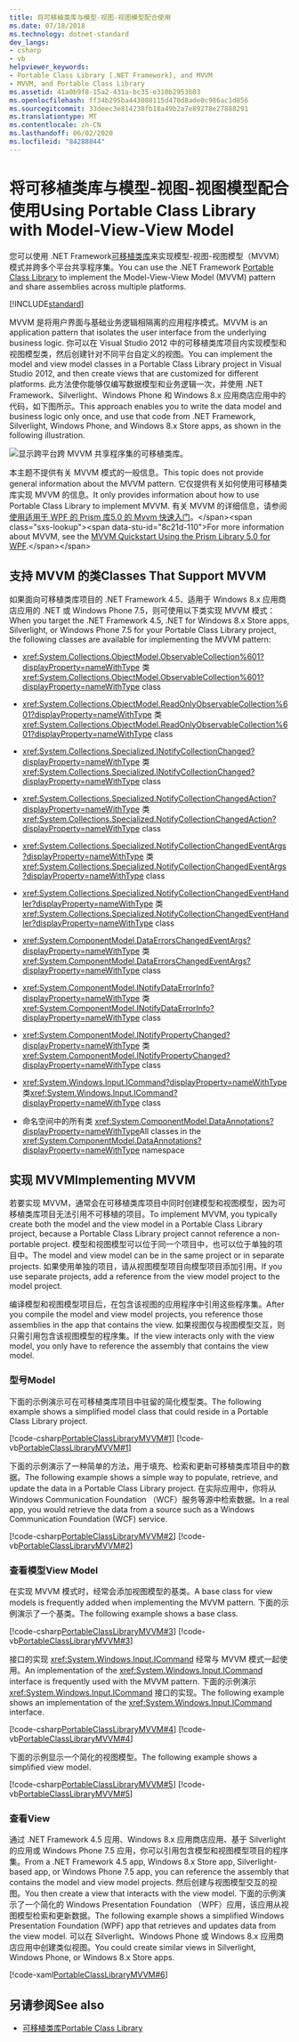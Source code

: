 ```yaml
---
title: 将可移植类库与模型-视图-视图模型配合使用
ms.date: 07/18/2018
ms.technology: dotnet-standard
dev_langs:
- csharp
- vb
helpviewer_keywords:
- Portable Class Library [.NET Framework], and MVVM
- MVVM, and Portable Class Library
ms.assetid: 41a0b9f8-15a2-431a-bc35-e310b2953b03
ms.openlocfilehash: ff34b295ba443088115d470d8ade0c986ac1d856
ms.sourcegitcommit: 33deec3e814238fb18a49b2a7e89278e27888291
ms.translationtype: MT
ms.contentlocale: zh-CN
ms.lasthandoff: 06/02/2020
ms.locfileid: "84288844"
---
```

# <a name="using-portable-class-library-with-model-view-view-model"></a><span data-ttu-id="8c21d-102">将可移植类库与模型-视图-视图模型配合使用</span><span class="sxs-lookup"><span data-stu-id="8c21d-102">Using Portable Class Library with Model-View-View Model</span></span>
<span data-ttu-id="8c21d-103">您可以使用 .NET Framework[可移植类库](cross-platform-development-with-the-portable-class-library.md)来实现模型-视图-视图模型（MVVM）模式并跨多个平台共享程序集。</span><span class="sxs-lookup"><span data-stu-id="8c21d-103">You can use the .NET Framework [Portable Class Library](cross-platform-development-with-the-portable-class-library.md) to implement the Model-View-View Model (MVVM) pattern and share assemblies across multiple platforms.</span></span>

[!INCLUDE[standard](../../../includes/pcl-to-standard.md)]

 <span data-ttu-id="8c21d-104">MVVM 是将用户界面与基础业务逻辑相隔离的应用程序模式。</span><span class="sxs-lookup"><span data-stu-id="8c21d-104">MVVM is an application pattern that isolates the user interface from the underlying business logic.</span></span> <span data-ttu-id="8c21d-105">你可以在 Visual Studio 2012 中的可移植类库项目内实现模型和视图模型类，然后创建针对不同平台自定义的视图。</span><span class="sxs-lookup"><span data-stu-id="8c21d-105">You can implement the model and view model classes in a Portable Class Library project in Visual Studio 2012, and then create views that are customized for different platforms.</span></span> <span data-ttu-id="8c21d-106">此方法使你能够仅编写数据模型和业务逻辑一次，并使用 .NET Framework、Silverlight、Windows Phone 和 Windows 8.x 应用商店应用中的代码，如下图所示。</span><span class="sxs-lookup"><span data-stu-id="8c21d-106">This approach enables you to write the data model and business logic only once, and use that code from .NET Framework, Silverlight, Windows Phone, and Windows 8.x Store apps, as shown in the following illustration.</span></span>

 ![显示跨平台跨 MVVM 共享程序集的可移植类库。](./media/using-portable-class-library-with-model-view-view-model/mvvm-share-assemblies-across-platforms.png)

 <span data-ttu-id="8c21d-108">本主题不提供有关 MVVM 模式的一般信息。</span><span class="sxs-lookup"><span data-stu-id="8c21d-108">This topic does not provide general information about the MVVM pattern.</span></span> <span data-ttu-id="8c21d-109">它仅提供有关如何使用可移植类库实现 MVVM 的信息。</span><span class="sxs-lookup"><span data-stu-id="8c21d-109">It only provides information about how to use Portable Class Library to implement MVVM.</span></span> <span data-ttu-id="8c21d-110">有关 MVVM 的详细信息，请参阅[使用适用于 WPF 的 Prism 库5.0 的 Mvvm 快速入门](https://docs.microsoft.com/previous-versions/msp-n-p/gg430857(v=pandp.40))。</span><span class="sxs-lookup"><span data-stu-id="8c21d-110">For more information about MVVM, see the [MVVM Quickstart Using the Prism Library 5.0 for WPF](https://docs.microsoft.com/previous-versions/msp-n-p/gg430857(v=pandp.40)).</span></span>

## <a name="classes-that-support-mvvm"></a><span data-ttu-id="8c21d-111">支持 MVVM 的类</span><span class="sxs-lookup"><span data-stu-id="8c21d-111">Classes That Support MVVM</span></span>
 <span data-ttu-id="8c21d-112">如果面向可移植类库项目的 .NET Framework 4.5、适用于 Windows 8.x 应用商店应用的 .NET 或 Windows Phone 7.5，则可使用以下类实现 MVVM 模式：</span><span class="sxs-lookup"><span data-stu-id="8c21d-112">When you target the .NET Framework 4.5, .NET for Windows 8.x Store apps, Silverlight, or Windows Phone 7.5 for your Portable Class Library project, the following classes are available for implementing the MVVM pattern:</span></span>

- <span data-ttu-id="8c21d-113"><xref:System.Collections.ObjectModel.ObservableCollection%601?displayProperty=nameWithType> 类</span><span class="sxs-lookup"><span data-stu-id="8c21d-113"><xref:System.Collections.ObjectModel.ObservableCollection%601?displayProperty=nameWithType> class</span></span>

- <span data-ttu-id="8c21d-114"><xref:System.Collections.ObjectModel.ReadOnlyObservableCollection%601?displayProperty=nameWithType> 类</span><span class="sxs-lookup"><span data-stu-id="8c21d-114"><xref:System.Collections.ObjectModel.ReadOnlyObservableCollection%601?displayProperty=nameWithType> class</span></span>

- <span data-ttu-id="8c21d-115"><xref:System.Collections.Specialized.INotifyCollectionChanged?displayProperty=nameWithType> 类</span><span class="sxs-lookup"><span data-stu-id="8c21d-115"><xref:System.Collections.Specialized.INotifyCollectionChanged?displayProperty=nameWithType> class</span></span>

- <span data-ttu-id="8c21d-116"><xref:System.Collections.Specialized.NotifyCollectionChangedAction?displayProperty=nameWithType> 类</span><span class="sxs-lookup"><span data-stu-id="8c21d-116"><xref:System.Collections.Specialized.NotifyCollectionChangedAction?displayProperty=nameWithType> class</span></span>

- <span data-ttu-id="8c21d-117"><xref:System.Collections.Specialized.NotifyCollectionChangedEventArgs?displayProperty=nameWithType> 类</span><span class="sxs-lookup"><span data-stu-id="8c21d-117"><xref:System.Collections.Specialized.NotifyCollectionChangedEventArgs?displayProperty=nameWithType> class</span></span>

- <span data-ttu-id="8c21d-118"><xref:System.Collections.Specialized.NotifyCollectionChangedEventHandler?displayProperty=nameWithType> 类</span><span class="sxs-lookup"><span data-stu-id="8c21d-118"><xref:System.Collections.Specialized.NotifyCollectionChangedEventHandler?displayProperty=nameWithType> class</span></span>

- <span data-ttu-id="8c21d-119"><xref:System.ComponentModel.DataErrorsChangedEventArgs?displayProperty=nameWithType> 类</span><span class="sxs-lookup"><span data-stu-id="8c21d-119"><xref:System.ComponentModel.DataErrorsChangedEventArgs?displayProperty=nameWithType> class</span></span>

- <span data-ttu-id="8c21d-120"><xref:System.ComponentModel.INotifyDataErrorInfo?displayProperty=nameWithType> 类</span><span class="sxs-lookup"><span data-stu-id="8c21d-120"><xref:System.ComponentModel.INotifyDataErrorInfo?displayProperty=nameWithType> class</span></span>

- <span data-ttu-id="8c21d-121"><xref:System.ComponentModel.INotifyPropertyChanged?displayProperty=nameWithType> 类</span><span class="sxs-lookup"><span data-stu-id="8c21d-121"><xref:System.ComponentModel.INotifyPropertyChanged?displayProperty=nameWithType> class</span></span>

- <span data-ttu-id="8c21d-122"><xref:System.Windows.Input.ICommand?displayProperty=nameWithType> 类</span><span class="sxs-lookup"><span data-stu-id="8c21d-122"><xref:System.Windows.Input.ICommand?displayProperty=nameWithType> class</span></span>

- <span data-ttu-id="8c21d-123">命名空间中的所有类 <xref:System.ComponentModel.DataAnnotations?displayProperty=nameWithType></span><span class="sxs-lookup"><span data-stu-id="8c21d-123">All classes in the <xref:System.ComponentModel.DataAnnotations?displayProperty=nameWithType> namespace</span></span>

## <a name="implementing-mvvm"></a><span data-ttu-id="8c21d-124">实现 MVVM</span><span class="sxs-lookup"><span data-stu-id="8c21d-124">Implementing MVVM</span></span>
 <span data-ttu-id="8c21d-125">若要实现 MVVM，通常会在可移植类库项目中同时创建模型和视图模型，因为可移植类库项目无法引用不可移植的项目。</span><span class="sxs-lookup"><span data-stu-id="8c21d-125">To implement MVVM, you typically create both the model and the view model in a Portable Class Library project, because a Portable Class Library project cannot reference a non-portable project.</span></span> <span data-ttu-id="8c21d-126">模型和视图模型可以位于同一个项目中，也可以位于单独的项目中。</span><span class="sxs-lookup"><span data-stu-id="8c21d-126">The model and view model can be in the same project or in separate projects.</span></span> <span data-ttu-id="8c21d-127">如果使用单独的项目，请从视图模型项目向模型项目添加引用。</span><span class="sxs-lookup"><span data-stu-id="8c21d-127">If you use separate projects, add a reference from the view model project to the model project.</span></span>

 <span data-ttu-id="8c21d-128">编译模型和视图模型项目后，在包含该视图的应用程序中引用这些程序集。</span><span class="sxs-lookup"><span data-stu-id="8c21d-128">After you compile the model and view model projects, you reference those assemblies in the app that contains the view.</span></span> <span data-ttu-id="8c21d-129">如果视图仅与视图模型交互，则只需引用包含该视图模型的程序集。</span><span class="sxs-lookup"><span data-stu-id="8c21d-129">If the view interacts only with the view model, you only have to reference the assembly that contains the view model.</span></span>

### <a name="model"></a><span data-ttu-id="8c21d-130">型号</span><span class="sxs-lookup"><span data-stu-id="8c21d-130">Model</span></span>
 <span data-ttu-id="8c21d-131">下面的示例演示可在可移植类库项目中驻留的简化模型类。</span><span class="sxs-lookup"><span data-stu-id="8c21d-131">The following example shows a simplified model class that could reside in a Portable Class Library project.</span></span>

 [!code-csharp[PortableClassLibraryMVVM#1](../../../samples/snippets/csharp/VS_Snippets_CLR/portableclasslibrarymvvm/cs/customer.cs#1)]
 [!code-vb[PortableClassLibraryMVVM#1](../../../samples/snippets/visualbasic/VS_Snippets_CLR/portableclasslibrarymvvm/vb/customer.vb#1)]

 <span data-ttu-id="8c21d-132">下面的示例演示了一种简单的方法，用于填充、检索和更新可移植类库项目中的数据。</span><span class="sxs-lookup"><span data-stu-id="8c21d-132">The following example shows a simple way to populate, retrieve, and update the data in a Portable Class Library project.</span></span> <span data-ttu-id="8c21d-133">在实际应用中，你将从 Windows Communication Foundation （WCF）服务等源中检索数据。</span><span class="sxs-lookup"><span data-stu-id="8c21d-133">In a real app, you would retrieve the data from a source such as a Windows Communication Foundation (WCF) service.</span></span>

 [!code-csharp[PortableClassLibraryMVVM#2](../../../samples/snippets/csharp/VS_Snippets_CLR/portableclasslibrarymvvm/cs/customerrepository.cs#2)]
 [!code-vb[PortableClassLibraryMVVM#2](../../../samples/snippets/visualbasic/VS_Snippets_CLR/portableclasslibrarymvvm/vb/customerrepository.vb#2)]

### <a name="view-model"></a><span data-ttu-id="8c21d-134">查看模型</span><span class="sxs-lookup"><span data-stu-id="8c21d-134">View Model</span></span>
 <span data-ttu-id="8c21d-135">在实现 MVVM 模式时，经常会添加视图模型的基类。</span><span class="sxs-lookup"><span data-stu-id="8c21d-135">A base class for view models is frequently added when implementing the MVVM pattern.</span></span> <span data-ttu-id="8c21d-136">下面的示例演示了一个基类。</span><span class="sxs-lookup"><span data-stu-id="8c21d-136">The following example shows a base class.</span></span>

 [!code-csharp[PortableClassLibraryMVVM#3](../../../samples/snippets/csharp/VS_Snippets_CLR/portableclasslibrarymvvm/cs/viewmodelbase.cs#3)]
 [!code-vb[PortableClassLibraryMVVM#3](../../../samples/snippets/visualbasic/VS_Snippets_CLR/portableclasslibrarymvvm/vb/viewmodelbase.vb#3)]

 <span data-ttu-id="8c21d-137">接口的实现 <xref:System.Windows.Input.ICommand> 经常与 MVVM 模式一起使用。</span><span class="sxs-lookup"><span data-stu-id="8c21d-137">An implementation of the <xref:System.Windows.Input.ICommand> interface is frequently used with the MVVM pattern.</span></span> <span data-ttu-id="8c21d-138">下面的示例演示 <xref:System.Windows.Input.ICommand> 接口的实现。</span><span class="sxs-lookup"><span data-stu-id="8c21d-138">The following example shows an implementation of the <xref:System.Windows.Input.ICommand> interface.</span></span>

 [!code-csharp[PortableClassLibraryMVVM#4](../../../samples/snippets/csharp/VS_Snippets_CLR/portableclasslibrarymvvm/cs/relaycommand.cs#4)]
 [!code-vb[PortableClassLibraryMVVM#4](../../../samples/snippets/visualbasic/VS_Snippets_CLR/portableclasslibrarymvvm/vb/relaycommand.vb#4)]

 <span data-ttu-id="8c21d-139">下面的示例显示一个简化的视图模型。</span><span class="sxs-lookup"><span data-stu-id="8c21d-139">The following example shows a simplified view model.</span></span>

 [!code-csharp[PortableClassLibraryMVVM#5](../../../samples/snippets/csharp/VS_Snippets_CLR/portableclasslibrarymvvm/cs/mainpageviewmodel.cs#5)]
 [!code-vb[PortableClassLibraryMVVM#5](../../../samples/snippets/visualbasic/VS_Snippets_CLR/portableclasslibrarymvvm/vb/customerviewmodel.vb#5)]  
  
### <a name="view"></a><span data-ttu-id="8c21d-140">查看</span><span class="sxs-lookup"><span data-stu-id="8c21d-140">View</span></span>  
 <span data-ttu-id="8c21d-141">通过 .NET Framework 4.5 应用、Windows 8.x 应用商店应用、基于 Silverlight 的应用或 Windows Phone 7.5 应用，你可以引用包含模型和视图模型项目的程序集。</span><span class="sxs-lookup"><span data-stu-id="8c21d-141">From a .NET Framework 4.5 app, Windows 8.x Store app, Silverlight-based app, or Windows Phone 7.5 app, you can reference the assembly that contains the model and view model projects.</span></span>  <span data-ttu-id="8c21d-142">然后创建与视图模型交互的视图。</span><span class="sxs-lookup"><span data-stu-id="8c21d-142">You then create a view that interacts with the view model.</span></span> <span data-ttu-id="8c21d-143">下面的示例演示了一个简化的 Windows Presentation Foundation （WPF）应用，该应用从视图模型检索和更新数据。</span><span class="sxs-lookup"><span data-stu-id="8c21d-143">The following example shows a simplified Windows Presentation Foundation (WPF) app that retrieves and updates data from the view model.</span></span> <span data-ttu-id="8c21d-144">可以在 Silverlight、Windows Phone 或 Windows 8.x 应用商店应用中创建类似视图。</span><span class="sxs-lookup"><span data-stu-id="8c21d-144">You could create similar views in Silverlight, Windows Phone, or Windows 8.x Store apps.</span></span>  
  
 [!code-xaml[PortableClassLibraryMVVM#6](../../../samples/snippets/csharp/VS_Snippets_CLR/portableclasslibrarymvvm/cs/mainwindow.xaml#6)]  
  
## <a name="see-also"></a><span data-ttu-id="8c21d-145">另请参阅</span><span class="sxs-lookup"><span data-stu-id="8c21d-145">See also</span></span>

- [<span data-ttu-id="8c21d-146">可移植类库</span><span class="sxs-lookup"><span data-stu-id="8c21d-146">Portable Class Library</span></span>](cross-platform-development-with-the-portable-class-library.md)
